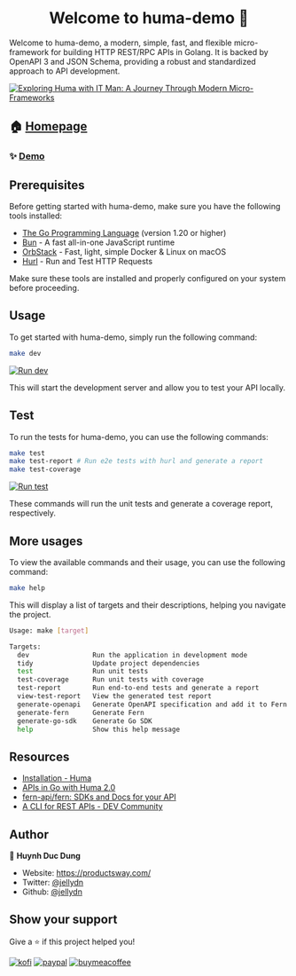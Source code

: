 <h1 align="center">Welcome to huma-demo 👋</h1>
<p>
  Welcome to huma-demo, a modern, simple, fast, and flexible micro-framework for building HTTP REST/RPC APIs in Golang. It is backed by OpenAPI 3 and JSON Schema, providing a robust and standardized approach to API development.
</p>

[![Exploring Huma with IT Man: A Journey Through Modern Micro-Frameworks](https://i.ytimg.com/vi/1iReyppMxXk/hqdefault.jpg)](https://www.youtube.com/watch?v=1iReyppMxXk)

## 🏠 [Homepage](https://huma.rocks/)

### ✨ [Demo](https://huma-demo.fly.dev/docs)

## Prerequisites

Before getting started with huma-demo, make sure you have the following tools installed:

- [The Go Programming Language](https://go.dev/) (version 1.20 or higher)
- [Bun](https://bun.sh/) - A fast all-in-one JavaScript runtime
- [OrbStack](https://orbstack.dev/) - Fast, light, simple Docker & Linux on macOS
- [Hurl](https://hurl.dev/) - Run and Test HTTP Requests

Make sure these tools are installed and properly configured on your system before proceeding.

## Usage

To get started with huma-demo, simply run the following command:

```sh
make dev
```

[![Run dev](https://i.gyazo.com/e79c264de5566902a5d8e7ff7619d59c.gif)](https://gyazo.com/e79c264de5566902a5d8e7ff7619d59c)

This will start the development server and allow you to test your API locally.

## Test

To run the tests for huma-demo, you can use the following commands:

```sh
make test
make test-report # Run e2e tests with hurl and generate a report
make test-coverage
```

[![Run test](https://i.gyazo.com/2af6fbe3c5afb6cc93725dcaa5b8267f.gif)](https://gyazo.com/2af6fbe3c5afb6cc93725dcaa5b8267f)

These commands will run the unit tests and generate a coverage report, respectively.

## More usages

To view the available commands and their usage, you can use the following command:

```sh
make help
```

This will display a list of targets and their descriptions, helping you navigate the project.

```sh
Usage: make [target]

Targets:
  dev                Run the application in development mode
  tidy               Update project dependencies
  test               Run unit tests
  test-coverage      Run unit tests with coverage
  test-report        Run end-to-end tests and generate a report
  view-test-report   View the generated test report
  generate-openapi   Generate OpenAPI specification and add it to Fern
  generate-fern      Generate Fern
  generate-go-sdk    Generate Go SDK
  help               Show this help message
```

## Resources

- [Installation - Huma](https://huma.rocks/tutorial/installation/)
- [APIs in Go with Huma 2.0](https://dgt.hashnode.dev/apis-in-go-with-huma-20)
- [fern-api/fern: SDKs and Docs for your API](https://github.com/fern-api/fern)
- [A CLI for REST APIs - DEV Community](https://dev.to/danielgtaylor/a-cli-for-rest-apis-part-1-104b)

## Author

👤 **Huynh Duc Dung**

- Website: https://productsway.com/
- Twitter: [@jellydn](https://twitter.com/jellydn)
- Github: [@jellydn](https://github.com/jellydn)

## Show your support

Give a ⭐️ if this project helped you!

[![kofi](https://img.shields.io/badge/Ko--fi-F16061?style=for-the-badge&logo=ko-fi&logoColor=white)](https://ko-fi.com/dunghd)
[![paypal](https://img.shields.io/badge/PayPal-00457C?style=for-the-badge&logo=paypal&logoColor=white)](https://paypal.me/dunghd)
[![buymeacoffee](https://img.shields.io/badge/Buy_Me_A_Coffee-FFDD00?style=for-the-badge&logo=buy-me-a-coffee&logoColor=black)](https://www.buymeacoffee.com/dunghd)

